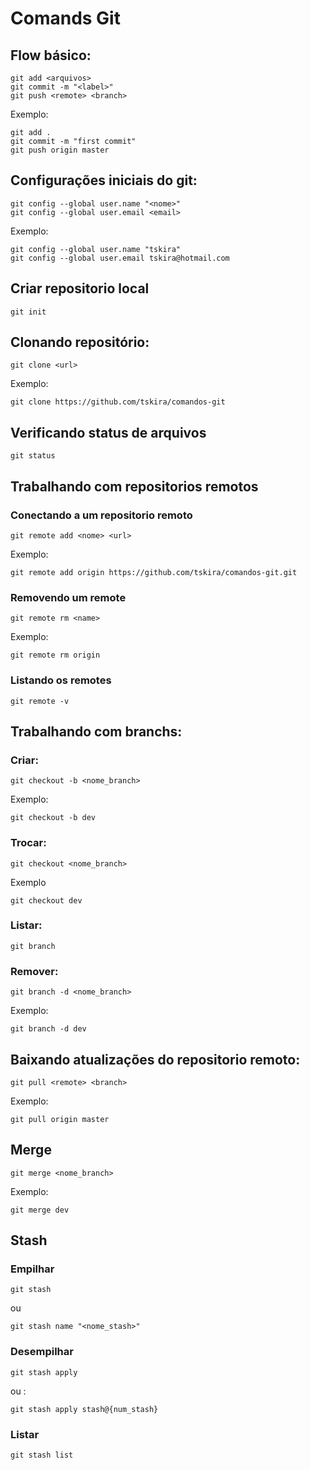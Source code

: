 # Comands Git

## Flow básico:

``` 
git add <arquivos>
git commit -m "<label>"
git push <remote> <branch>
```

Exemplo:

```
git add . 
git commit -m "first commit"
git push origin master

```

## Configurações iniciais do git:

```
git config --global user.name "<nome>"
git config --global user.email <email>
```

Exemplo:

```
git config --global user.name "tskira"
git config --global user.email tskira@hotmail.com
```

## Criar repositorio local

```
git init
```

## Clonando repositório:

```
git clone <url>
```
Exemplo:

```
git clone https://github.com/tskira/comandos-git
```

## Verificando status de arquivos

```
git status
```

## Trabalhando com repositorios remotos

### Conectando a um repositorio remoto

```
git remote add <nome> <url>
```

Exemplo: 

```
git remote add origin https://github.com/tskira/comandos-git.git
```

### Removendo um remote

```
git remote rm <name>
```
Exemplo:

```
git remote rm origin
```

### Listando os remotes

```
git remote -v
```

## Trabalhando com branchs:

### Criar: 

```
git checkout -b <nome_branch>
```
Exemplo: 

```
git checkout -b dev
```

### Trocar:

```
git checkout <nome_branch>
```

Exemplo

```
git checkout dev
```

### Listar:

```
git branch
```

### Remover: 
```
git branch -d <nome_branch>
```

Exemplo:

```
git branch -d dev
```

## Baixando atualizações do repositorio remoto:

```
git pull <remote> <branch>
```

Exemplo:

```
git pull origin master
```

## Merge

```
git merge <nome_branch>
```

Exemplo:

```
git merge dev
```

## Stash

### Empilhar
```
git stash
```
ou

```
git stash name "<nome_stash>"
```
### Desempilhar

``` 
git stash apply 
```

ou :

```
git stash apply stash@{num_stash}
```

### Listar

```
git stash list
```


